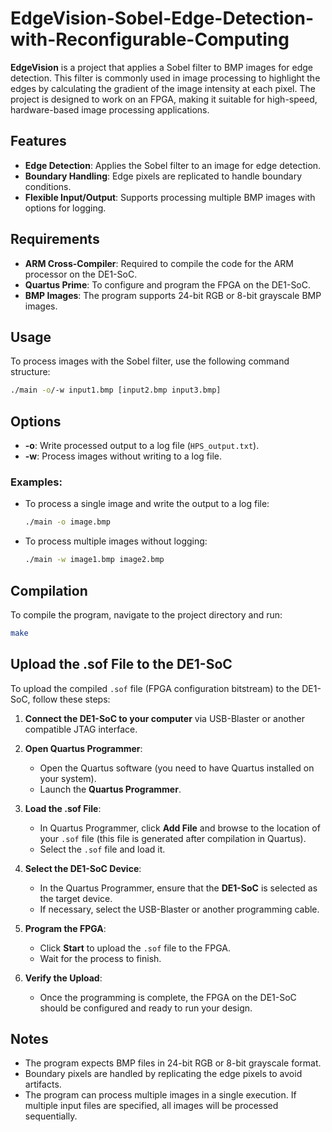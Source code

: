 # EdgeVision-Sobel-Edge-Detection-with-Reconfigurable-Computing
**EdgeVision** is a project that applies a Sobel filter to BMP images for edge detection. This filter is commonly used in image processing to highlight the edges by calculating the gradient of the image intensity at each pixel. The project is designed to work on an FPGA, making it suitable for high-speed, hardware-based image processing applications.

## Features
- **Edge Detection**: Applies the Sobel filter to an image for edge detection.
- **Boundary Handling**: Edge pixels are replicated to handle boundary conditions.
- **Flexible Input/Output**: Supports processing multiple BMP images with options for logging.

## Requirements

- **ARM Cross-Compiler**: Required to compile the code for the ARM processor on the DE1-SoC.
- **Quartus Prime**: To configure and program the FPGA on the DE1-SoC.
- **BMP Images**: The program supports 24-bit RGB or 8-bit grayscale BMP images.

## Usage

To process images with the Sobel filter, use the following command structure:

```bash
./main -o/-w input1.bmp [input2.bmp input3.bmp]
```
## Options
- **-o**: Write processed output to a log file (`HPS_output.txt`).
- **-w**: Process images without writing to a log file.

### Examples:
- To process a single image and write the output to a log file:
  ```bash
  ./main -o image.bmp
  ```
- To process multiple images without logging:
  ```bash
  ./main -w image1.bmp image2.bmp
  ```
## Compilation

To compile the program, navigate to the project directory and run:
```bash
make
```
## Upload the .sof File to the DE1-SoC

To upload the compiled `.sof` file (FPGA configuration bitstream) to the DE1-SoC, follow these steps:

1. **Connect the DE1-SoC to your computer** via USB-Blaster or another compatible JTAG interface.

2. **Open Quartus Programmer**:
   - Open the Quartus software (you need to have Quartus installed on your system).
   - Launch the **Quartus Programmer**.

3. **Load the .sof File**:
   - In Quartus Programmer, click **Add File** and browse to the location of your `.sof` file (this file is generated after compilation in Quartus).
   - Select the `.sof` file and load it.

4. **Select the DE1-SoC Device**:
   - In the Quartus Programmer, ensure that the **DE1-SoC** is selected as the target device.
   - If necessary, select the USB-Blaster or another programming cable.

5. **Program the FPGA**:
   - Click **Start** to upload the `.sof` file to the FPGA.
   - Wait for the process to finish.

6. **Verify the Upload**:
   - Once the programming is complete, the FPGA on the DE1-SoC should be configured and ready to run your design.


## Notes
- The program expects BMP files in 24-bit RGB or 8-bit grayscale format.
- Boundary pixels are handled by replicating the edge pixels to avoid artifacts.
- The program can process multiple images in a single execution. If multiple input files are specified, all images will be processed sequentially.

